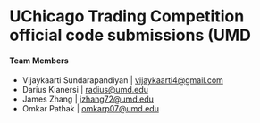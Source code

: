 # UChicago Trading Competition official code submissions (UMD 

#### Team Members
- Vijaykaarti Sundarapandiyan | [vijaykaarti4@gmail.com](mailto:vijaykaarti4@gmail.com)
- Darius Kianersi | [radius@umd.edu](mailto:radius@terpmail.umd.edu)
- James Zhang | [jzhang72@umd.edu](mailto:jzhang72@terpmail.umd.edu)
- Omkar Pathak | [omkarp07@umd.edu](mailto:omkarp07@terpmail.umd.edu)
